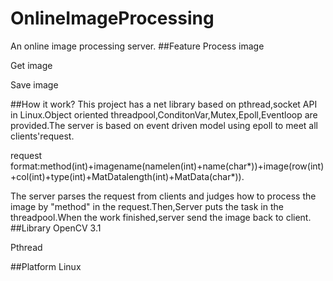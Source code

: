 # OnlineImageProcessing
An online image processing server.
##Feature
Process image


Get image


Save image


##How it work?
This project has a net library  based on pthread,socket API in Linux.Object oriented threadpool,ConditonVar,Mutex,Epoll,Eventloop are provided.The server is based on event driven model using epoll to meet all clients'request.

request format:method(int)+imagename(namelen(int)+name(char*))+image(row(int)+col(int)+type(int)+MatDatalength(int)+MatData(char*)).

The server parses the request from clients and judges how to process the image by "method" in the request.Then,Server puts the task in the threadpool.When the work finished,server send the image back to client.
##Library
OpenCV 3.1

Pthread

##Platform
Linux
